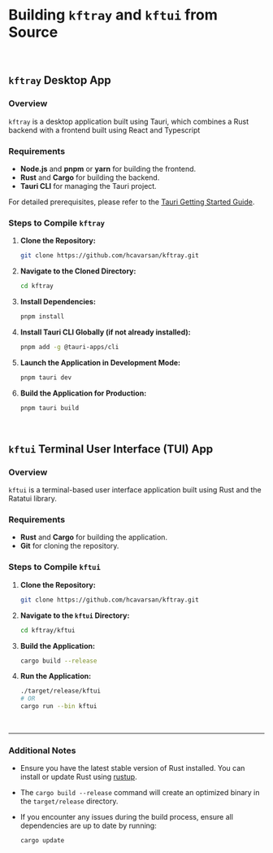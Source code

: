 # Building `kftray` and `kftui` from Source


<br>

## `kftray` Desktop App

### Overview

`kftray` is a desktop application built using Tauri, which combines a Rust backend with a frontend built using React and Typescript

### Requirements

- **Node.js** and **pnpm** or **yarn** for building the frontend.
- **Rust** and **Cargo** for building the backend.
- **Tauri CLI** for managing the Tauri project.

For detailed prerequisites, please refer to the [Tauri Getting Started Guide](https://tauri.app/v1/guides/getting-started/prerequisites).

### Steps to Compile `kftray`

1. **Clone the Repository:**

   ```bash
   git clone https://github.com/hcavarsan/kftray.git
   ```

2. **Navigate to the Cloned Directory:**

   ```bash
   cd kftray
   ```

3. **Install Dependencies:**

   ```bash
   pnpm install
   ```

4. **Install Tauri CLI Globally (if not already installed):**

   ```bash
   pnpm add -g @tauri-apps/cli
   ```

5. **Launch the Application in Development Mode:**

   ```bash
   pnpm tauri dev
   ```

6. **Build the Application for Production:**

   ```bash
   pnpm tauri build
   ```


<br>

## `kftui` Terminal User Interface (TUI) App

### Overview

`kftui` is a terminal-based user interface application built using Rust and the Ratatui library.

### Requirements

- **Rust** and **Cargo** for building the application.
- **Git** for cloning the repository.

### Steps to Compile `kftui`

1. **Clone the Repository:**

   ```bash
   git clone https://github.com/hcavarsan/kftray.git
   ```

2. **Navigate to the `kftui` Directory:**

   ```bash
   cd kftray/kftui
   ```

3. **Build the Application:**

   ```bash
   cargo build --release
   ```

4. **Run the Application:**

   ```bash
   ./target/release/kftui
   # OR
   cargo run --bin kftui
   ```

<br>

---

### Additional Notes

- Ensure you have the latest stable version of Rust installed. You can install or update Rust using [rustup](https://rustup.rs/).
- The `cargo build --release` command will create an optimized binary in the `target/release` directory.
- If you encounter any issues during the build process, ensure all dependencies are up to date by running:

  ```bash
  cargo update
  ```




